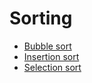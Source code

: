 # Sorting
- [Bubble sort](lectures/1.BubbleSort.pdf)
- [Insertion sort](lectures/2.InsertionSort.pdf)
- [Selection sort](lectures/3.SelectionSort.pdf)
